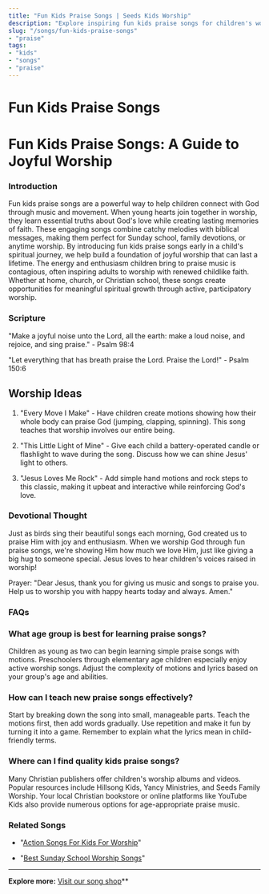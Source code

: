 ```yaml
---
title: "Fun Kids Praise Songs | Seeds Kids Worship"
description: "Explore inspiring fun kids praise songs for children's worship and faith development. Biblical music resources for families and ministry."
slug: "/songs/fun-kids-praise-songs"
- "praise"
tags:
- "kids"
- "songs"
- "praise"
---
```


# Fun Kids Praise Songs

# Fun Kids Praise Songs: A Guide to Joyful Worship

### Introduction
Fun kids praise songs are a powerful way to help children connect with God through music and movement. When young hearts join together in worship, they learn essential truths about God's love while creating lasting memories of faith. These engaging songs combine catchy melodies with biblical messages, making them perfect for Sunday school, family devotions, or anytime worship. By introducing fun kids praise songs early in a child's spiritual journey, we help build a foundation of joyful worship that can last a lifetime. The energy and enthusiasm children bring to praise music is contagious, often inspiring adults to worship with renewed childlike faith. Whether at home, church, or Christian school, these songs create opportunities for meaningful spiritual growth through active, participatory worship.

### Scripture
"Make a joyful noise unto the Lord, all the earth: make a loud noise, and rejoice, and sing praise." - Psalm 98:4

"Let everything that has breath praise the Lord. Praise the Lord!" - Psalm 150:6

## Worship Ideas
1. "Every Move I Make" - Have children create motions showing how their whole body can praise God (jumping, clapping, spinning). This song teaches that worship involves our entire being.

2. "This Little Light of Mine" - Give each child a battery-operated candle or flashlight to wave during the song. Discuss how we can shine Jesus' light to others.

3. "Jesus Loves Me Rock" - Add simple hand motions and rock steps to this classic, making it upbeat and interactive while reinforcing God's love.

### Devotional Thought
Just as birds sing their beautiful songs each morning, God created us to praise Him with joy and enthusiasm. When we worship God through fun praise songs, we're showing Him how much we love Him, just like giving a big hug to someone special. Jesus loves to hear children's voices raised in worship!

Prayer: "Dear Jesus, thank you for giving us music and songs to praise you. Help us to worship you with happy hearts today and always. Amen."

### FAQs

### What age group is best for learning praise songs?
Children as young as two can begin learning simple praise songs with motions. Preschoolers through elementary age children especially enjoy active worship songs. Adjust the complexity of motions and lyrics based on your group's age and abilities.

### How can I teach new praise songs effectively?
Start by breaking down the song into small, manageable parts. Teach the motions first, then add words gradually. Use repetition and make it fun by turning it into a game. Remember to explain what the lyrics mean in child-friendly terms.

### Where can I find quality kids praise songs?
Many Christian publishers offer children's worship albums and videos. Popular resources include Hillsong Kids, Yancy Ministries, and Seeds Family Worship. Your local Christian bookstore or online platforms like YouTube Kids also provide numerous options for age-appropriate praise music.

### Related Songs

- "[Action Songs For Kids For Worship](/songs/action-songs-for-kids-for-worship/)"

- "[Best Sunday School Worship Songs](/songs/best-sunday-school-worship-songs/)"

---

**Explore more:** [Visit our song shop](https://seedskidsworship.com/shop)**

<!-- Schema Markup -->
<script type="application/ld+json">
{
  "@context": "https://schema.org",
  "@type": "MusicRecording",
  "name": "Fun Kids Praise Songs",
  "byArtist": {
    "@type": "MusicGroup",
    "name": "Seeds Kids Worship"
  },
  "isFamilyFriendly": true,
  "url": "https://seedskidsworship.com/songs/fun-kids-praise-songs/"
}
</script>